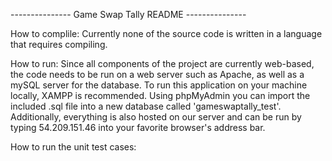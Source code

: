 --------------- Game Swap Tally README ---------------


How to complile:
    Currently none of the source code is written in a language that
    requires compiling.

How to run:
    Since all components of the project are currently web-based, the code
    needs to be run on a web server such as Apache, as well as a mySQL server
    for the database.  To run this application on your machine locally, XAMPP
    is recommended.  Using phpMyAdmin you can import the included .sql file
    into a new database called 'gameswaptally_test'.  Additionally, everything
    is also hosted on our server and can be run by typing 54.209.151.46 into
    your favorite browser's address bar.

How to run the unit test cases:
    

